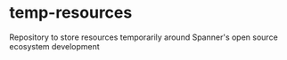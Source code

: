 # temp-resources
Repository to store resources temporarily around Spanner's open source ecosystem development

